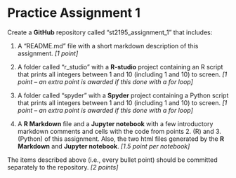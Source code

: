 # Practice Assignment 1

Create a **GitHub** repository called “st2195_assignment_1” that includes:

1. A “README.md” file with a short markdown description of this assignment.
*[1 point]*

2. A folder called “r_studio” with a **R-studio** project containing an R script that prints all integers between 1 and 10 (including 1 and 10) to screen.
*[1 point – an extra point is awarded if this done with a for loop]*

3. A folder called “spyder” with a **Spyder** project containing a Python script that prints all integers between 1 and 10 (including 1 and 10) to screen.
*[1 point – an extra point is awarded if this done with a for loop]*

4. A **R Markdown** file and a **Jupyter notebook** with a few introductory markdown comments and cells with the code from points 2. (R) and 3. (Python) of this assignment. Also, the two html files generated by the **R Markdown** and **Jupyter notebook**.
*[1.5 point per notebook]*

The items described above (i.e., every bullet point) should be committed separately to the repository.
*[2 points]*
